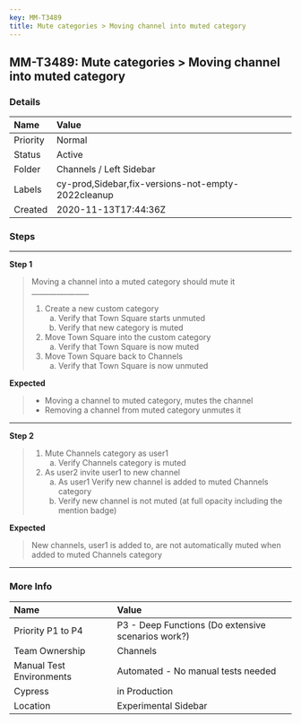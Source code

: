 ```yaml
---
key: MM-T3489
title: Mute categories > Moving channel into muted category
---
```


## MM-T3489: Mute categories > Moving channel into muted category

### Details

| Name     | Value                                              |
| :------- | :------------------------------------------------- |
| Priority | Normal                                             |
| Status   | Active                                             |
| Folder   | Channels / Left Sidebar                            |
| Labels   | cy-prod,Sidebar,fix-versions-not-empty-2022cleanup |
| Created  | 2020-11-13T17:44:36Z                               |

### Steps

<hr/>

**Step 1**

> <article>Moving a channel into a muted category should mute it<br>________________<ol><li>Create a new custom category<ol style="list-style-type: lower-alpha;"><li>Verify that Town Square starts unmuted</li><li>Verify that new category is muted</li></ol></li><li>Move Town Square into the custom category<ol style="list-style-type: lower-alpha;"><li>Verify that Town Square is now muted</li></ol></li><li>Move Town Square back to Channels<ol style="list-style-type: lower-alpha;"><li>Verify that Town Square is now unmuted</li></ol></li></ol></article>

**Expected**

> <article><ul><li>Moving a channel to muted category, mutes the channel</li><li>Removing a channel from muted category unmutes it</li></ul></article>

<hr/>

**Step 2**

> <article><ol><li>Mute Channels category as user1<ol style="list-style-type: lower-alpha;"><li>Verify Channels category is muted</li></ol></li><li>As user2 invite user1 to new channel<ol style="list-style-type: lower-alpha;"><li>As user1 Verify new channel is added to muted Channels category</li><li>Verify new channel is not muted (at full opacity including the mention badge)</li></ol></li></ol></article>

**Expected**

> <article>New channels, user1 is added to, are not automatically muted when added to muted Channels category&nbsp;</article>

<hr/>

### More Info

| Name                     | Value                                              |
| :----------------------- | :------------------------------------------------- |
| Priority P1 to P4        | P3 - Deep Functions (Do extensive scenarios work?) |
| Team Ownership           | Channels                                           |
| Manual Test Environments | Automated - No manual tests needed                 |
| Cypress                  | in Production                                      |
| Location                 | Experimental Sidebar                               |
